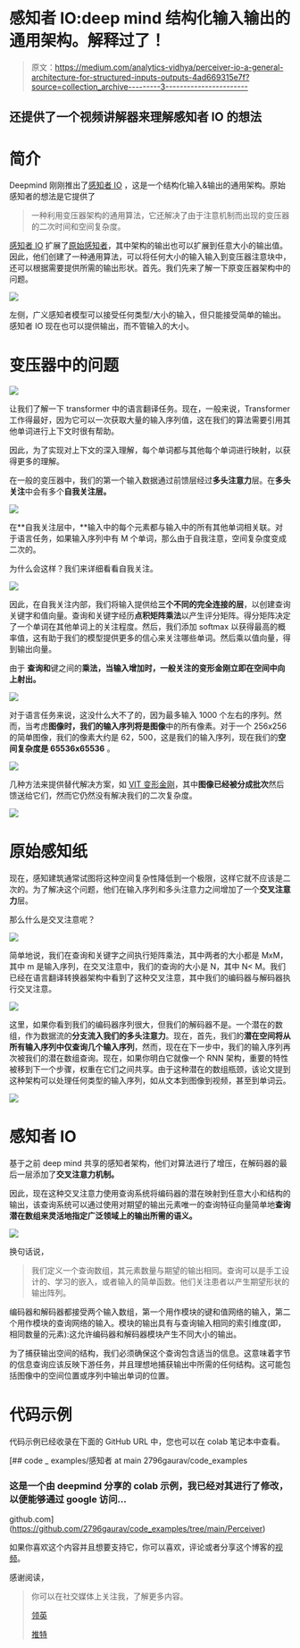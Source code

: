 # 感知者 IO:deep mind 结构化输入输出的通用架构。解释过了！

> 原文：<https://medium.com/analytics-vidhya/perceiver-io-a-general-architecture-for-structured-inputs-outputs-4ad669315e7f?source=collection_archive---------3----------------------->

## 还提供了一个视频讲解器来理解感知者 IO 的想法

# **简介**

Deepmind 刚刚推出了[感知者 IO](https://deepmind.com/research/open-source/perceiver-IO) ，这是一个结构化输入&输出的通用架构。原始感知者的想法是它提供了

> 一种利用变压器架构的通用算法，它还解决了由于注意机制而出现的变压器的二次时间和空间复杂度。

[感知者 IO](https://arxiv.org/abs/2107.14795https://arxiv.org/abs/2107.14795) 扩展了[原始感知者](https://arxiv.org/abs/2103.03206)，其中架构的输出也可以扩展到任意大小的输出值。因此，他们创建了一种通用算法，可以将任何大小的输入输入到变压器注意块中，还可以根据需要提供所需的输出形状。首先。我们先来了解一下原变压器架构中的问题。

![](img/11247e28b7f3fbb0cb12589bb3b879ac.png)

左侧，广义感知者模型可以接受任何类型/大小的输入，但只能接受简单的输出。感知者 IO 现在也可以提供输出，而不管输入的大小。

# 变压器中的问题

![](img/aea1d760f5a2529857a26faa14cc8c74.png)

让我们了解一下 transformer 中的语言翻译任务。现在，一般来说，Transformer 工作得最好，因为它可以一次获取大量的输入序列值，这在我们的算法需要引用其他单词进行上下文时很有帮助。

因此，为了实现对上下文的深入理解，每个单词都与其他每个单词进行映射，以获得更多的理解。

在一般的变压器中，我们的第一个输入数据通过前馈层经过**多头注意力**层。在**多头关注**中会有多个**自我关注层。**

![](img/d4956c1d283d26727c24374d7adef846.png)

在**自我关注层中，**输入中的每个元素都与输入中的所有其他单词相关联。对于语言任务，如果输入序列中有 M 个单词，那么由于自我注意，空间复杂度变成二次的。

为什么会这样？我们来详细看看自我关注。

![](img/0862302b2430bb4282054ff894598edd.png)

因此，在自我关注内部，我们将输入提供给**三个不同的完全连接的层**，以创建查询关键字和值向量。查询和关键字经历**点积矩阵乘法**以产生评分矩阵。得分矩阵决定了一个单词在其他单词上的关注程度。然后，我们添加 softmax 以获得最高的概率值，这有助于我们的模型提供更多的信心来关注哪些单词。然后乘以值向量，得到输出向量。

由于 **查询和**键之间的**乘法，当输入增加时，一般关注的变形金刚立即在空间中向上射出。**

![](img/ab749adbb7492fb944676c21217b6bcd.png)

对于语言任务来说，这没什么大不了的，因为最多输入 1000 个左右的序列。然而，当考虑**图像时，我们的输入序列将是图像**中的所有像素。对于一个 256x256 的简单图像，我们的像素大约是 62，500，这是我们的输入序列，现在我们的**空间复杂度是 65536x65536** 。

![](img/716ebec8e4257cb61498ad35094ec5a1.png)

几种方法来提供替代解决方案，如 [VIT 变形金刚](https://arxiv.org/abs/2010.11929)，其中**图像已经被分成批次**然后馈送给它们，然而它仍然没有解决我们的二次复杂度。

![](img/5927dc1e2fd40be8d829cde0bfde52be.png)

# **原始感知纸**

现在，感知建筑通常试图将这种空间复杂性降低到一个极限，这样它就不应该是二次的。为了解决这个问题，他们在输入序列和多头注意力之间增加了一个**交叉注意力**层。

那么什么是交叉注意呢？

![](img/c4341fb2040b0e6eb793d5350713efc1.png)

简单地说，我们在查询和关键字之间执行矩阵乘法，其中两者的大小都是 MxM，其中 m 是输入序列，在交叉注意中，我们的查询的大小是 N，其中 N< M。我们已经在语言翻译转换器架构中看到了这种交叉注意，其中我们的编码器与解码器执行交叉注意。

![](img/ee706be9e55309e8e00db067fb7e51d1.png)

这里，如果你看到我们的编码器序列很大，但我们的解码器不是。一个潜在的数组，作为数据流的**分支流入我们的多头注意力**。现在，首先，我们的**潜在空间将从所有输入序列中仅查询几个输入序列**，然而，现在在下一步中，我们的输入序列再次被我们的潜在数组查询。现在，如果你明白它就像一个 RNN 架构，重要的特性被移到下一个步骤，权重在它们之间共享。由于这种潜在的数组瓶颈，该论文提到这种架构可以处理任何类型的输入序列，如从文本到图像到视频，甚至到单词云。

![](img/5567c55b771bfd2f1efb72a3f79c22b8.png)

# 感知者 IO

基于之前 deep mind 共享的感知者架构，他们对算法进行了增压，在解码器的最后一层添加了**交叉注意力机制。**

因此，现在这种交叉注意力使用查询系统将编码器的潜在映射到任意大小和结构的输出，该查询系统可以通过使用对期望的输出元素唯一的查询特征向量简单地**查询潜在数组来灵活地指定广泛领域上的输出所需的语义。**

![](img/74db56ddb1dc30fdab4f94e4331eace5.png)

换句话说，

> 我们定义一个查询数组，其元素数量与期望的输出相同。查询可以是手工设计的、学习的嵌入，或者输入的简单函数。他们关注患者以产生期望形状的输出阵列。

编码器和解码器都接受两个输入数组，第一个用作模块的键和值网络的输入，第二个用作模块的查询网络的输入。模块的输出具有与查询输入相同的索引维度(即，相同数量的元素):这允许编码器和解码器模块产生不同大小的输出。

为了捕获输出空间的结构，我们必须确保这个查询包含适当的信息。这意味着字节的信息查询应该反映下游任务，并且理想地捕获输出中所需的任何结构。这可能包括图像中的空间位置或序列中输出单词的位置。

# 代码示例

代码示例已经收录在下面的 GitHub URL 中，您也可以在 colab 笔记本中查看。

[](https://github.com/2796gaurav/code_examples/tree/main/Perceiver) [## code _ examples/感知者 at main 2796gaurav/code_examples

### 这是一个由 deepmind 分享的 colab 示例，我已经对其进行了修改，以便能够通过 google 访问…

github.com](https://github.com/2796gaurav/code_examples/tree/main/Perceiver) 

如果你喜欢这个内容并且想要支持它，你可以喜欢，评论或者分享这个博客的[视频](https://www.youtube.com/watch?v=AS1Sh-KuNzs)。

感谢阅读，

> 你可以在社交媒体上关注我，了解更多内容。
> 
> [领英](https://in.linkedin.com/in/gauravc2708)
> 
> [推特](https://twitter.com/2796gaurav)